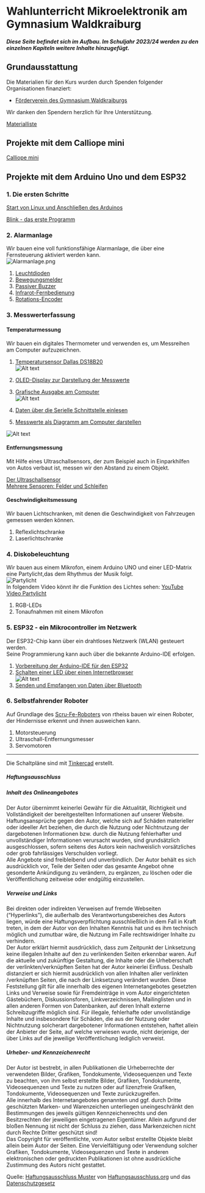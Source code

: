    <link rel="stylesheet" href="https://hi2272.github.io/StyleMD.css">

# Wahlunterricht Mikroelektronik am Gymnasium Waldkraiburg
##### Diese Seite befindet sich im Aufbau. Im Schuljahr 2023/24 werden zu den einzelnen Kapiteln weitere Inhalte hinzugefügt.  

## Grundausstattung 
Die Materialien für den Kurs wurden durch Spenden folgender Organisationen finanziert:  
- [Förderverein des Gymnasium Waldkraiburgs](https://www.gymnasiumwaldkraiburg.de/schule/foerderverein/)  
  
Wir danken den Spendern herzlich für Ihre Unterstützung.  

[Materialliste](00Material/index.html)  
## Projekte mit dem Calliope mini  
[Calliope mini](00Calliope/index.html)
## Projekte mit dem Arduino Uno und dem ESP32
### 1. Die ersten Schritte
[Start von Linux und Anschließen des Arduinos](00Start/index.html)  

[Blink - das erste Programm](00StartBlink/index.html)
### 2. Alarmanlage  
   Wir bauen eine voll funktionsfähige Alarmanlage, die über eine Fernsteuerung aktiviert werden kann.  
   ![Alarmanlage.png](Alarmanlage.png)
   1. [Leuchtdioden](01/index.html)
   2. [Bewegungsmelder](02/index.html)
   3. [Passiver Buzzer](03/index.html)
   4. [Infrarot-Fernbedienung](04/index.html)  
   5. [Rotations-Encoder](05/index.html)

### 3. Messwerterfassung
#### Temperaturmessung

   Wir bauen ein digitales Thermometer und verwenden es, um Messreihen am Computer aufzuzeichnen.
   1. [Temperatursensor Dallas DS18B20](03Temperatur/index.html)  
   ![Alt text](03Temperatur/2023-06-26_16-04.png)
   2. [OLED-Display zur Darstellung der Messwerte](03Temperatur/OLED/index.html)
   
   3. [Grafische Ausgabe am Computer](03Processing/index.html)    
   ![Alt text](03Processing/2023-06-24_14-01.png)
   4. [Daten über die Serielle Schnittstelle einlesen](03Processing/Serial.html)
   5. [Messwerte als Diagramm am Computer darstellen](03Processing/Grafica.html)  
   
   ![Alt text](03Processing/2023-06-26_10-03.png)
   
#### Entfernungsmessung
Mit Hilfe eines Ultraschallsensors, der zum Beispiel auch in Einparkhilfen von Autos verbaut ist, messen wir den Abstand zu einem Objekt.   

[Der Ultraschallsensor](06Ultraschall/index.html)    
[Mehrere Sensoren: Felder und Schleifen](06Ultraschall/MehrereSensoren.html)  
  
   
#### Geschwindigkeitsmessung
   Wir bauen Lichtschranken, mit denen die Geschwindigkeit von Fahrzeugen gemessen werden können.
   1. Reflexlichtschranke
   2. Laserlichtschranke


### 4. Diskobeleuchtung  
 Wir bauen aus einem Mikrofon, einem Arduino UNO und einer LED-Matrix eine Partylicht,das dem Rhythmus der Musik folgt.  
![Partylicht](03-01.png)  
In folgendem Video könnt ihr die Funktion des Lichtes sehen:  [YouTube Video Partylicht](https://youtu.be/V1RZFxpPh4s)  
  1. RGB-LEDs
  2. Tonaufnahmen mit einem Mikrofon
### 5. ESP32 - ein Mikrocontroller im Netzwerk
Der ESP32-Chip kann über ein drahtloses Netzwerk (WLAN) gesteuert werden.  
Seine Programmierung kann auch über die bekannte Arduino-IDE erfolgen.  
1. [Vorbereitung der Arduino-IDE für den ESP32](05ESP32/01/index.html)
2. [Schalten einer LED über einen Internetbrowser](05ESP32/02/index.html)  
   ![Alt text](05ESP32/02/Sc02.png)
3. [Senden und Empfangen von Daten über Bluetooth](05ESP32/03/index.html)  
  

### 6. Selbstfahrender Roboter  
   Auf Grundlage des [Scru-Fe-Roboters](https://www.thingiverse.com/thing:780050) von rtheiss bauen wir einen Roboter, der Hindernisse erkennt und ihnen ausweichen kann.  
   1. Motorsteuerung  
   2. Ultraschall-Entfernungsmesser  
   3. Servomotoren  

* * *

<footer >


  Die Schaltpläne sind mit <a href="https://www.tinkercad.com/dashboard">Tinkercad</a> erstellt. 
  <h5>Haftungsausschluss</h5>
  <h5>Inhalt des Onlineangebotes</h5>
  <p>Der Autor übernimmt keinerlei Gewähr für die Aktualität, Richtigkeit und Vollständigkeit der bereitgestellten Informationen auf unserer Website. Haftungsansprüche gegen den Autor, welche sich auf Schäden materieller oder ideeller Art beziehen, die durch die Nutzung oder Nichtnutzung der dargebotenen Informationen bzw. durch die Nutzung fehlerhafter und unvollständiger Informationen verursacht wurden, sind grundsätzlich ausgeschlossen, sofern seitens des Autors kein nachweislich vorsätzliches oder grob fahrlässiges Verschulden vorliegt.<br>
  Alle Angebote sind freibleibend und unverbindlich. Der Autor behält es sich ausdrücklich vor, Teile der Seiten oder das gesamte Angebot ohne gesonderte Ankündigung zu verändern, zu ergänzen, zu löschen oder die Veröffentlichung zeitweise oder endgültig einzustellen.</p>
  <h5>Verweise und Links</h5>
  <p>Bei direkten oder indirekten Verweisen auf fremde Webseiten (“Hyperlinks”), die außerhalb des Verantwortungsbereiches des Autors liegen, würde eine Haftungsverpflichtung ausschließlich in dem Fall in Kraft treten, in dem der Autor von den Inhalten Kenntnis hat und es ihm technisch möglich und zumutbar wäre, die Nutzung im Falle rechtswidriger Inhalte zu verhindern.<br>
  Der Autor erklärt hiermit ausdrücklich, dass zum Zeitpunkt der Linksetzung keine illegalen Inhalte auf den zu verlinkenden Seiten erkennbar waren. Auf die aktuelle und zukünftige Gestaltung, die Inhalte oder die Urheberschaft der verlinkten/verknüpften Seiten hat der Autor keinerlei Einfluss. Deshalb distanziert er sich hiermit ausdrücklich von allen Inhalten aller verlinkten /verknüpften Seiten, die nach der Linksetzung verändert wurden. Diese Feststellung gilt für alle innerhalb des eigenen Internetangebotes gesetzten Links und Verweise sowie für Fremdeinträge in vom Autor eingerichteten Gästebüchern, Diskussionsforen, Linkverzeichnissen, Mailinglisten und in allen anderen Formen von Datenbanken, auf deren Inhalt externe Schreibzugriffe möglich sind. Für illegale, fehlerhafte oder unvollständige Inhalte und insbesondere für Schäden, die aus der Nutzung oder Nichtnutzung solcherart dargebotener Informationen entstehen, haftet allein der Anbieter der Seite, auf welche verwiesen wurde, nicht derjenige, der über Links auf die jeweilige Veröffentlichung lediglich verweist.</p>
  <h5>Urheber- und Kennzeichenrecht</h5>
  <p>Der Autor ist bestrebt, in allen Publikationen die Urheberrechte der verwendeten Bilder, Grafiken, Tondokumente, Videosequenzen und Texte zu beachten, von ihm selbst erstellte Bilder, Grafiken, Tondokumente, Videosequenzen und Texte zu nutzen oder auf lizenzfreie Grafiken, Tondokumente, Videosequenzen und Texte zurückzugreifen.<br>
  Alle innerhalb des Internetangebotes genannten und ggf. durch Dritte geschützten Marken- und Warenzeichen unterliegen uneingeschränkt den Bestimmungen des jeweils gültigen Kennzeichenrechts und den Besitzrechten der jeweiligen eingetragenen Eigentümer. Allein aufgrund der bloßen Nennung ist nicht der Schluss zu ziehen, dass Markenzeichen nicht durch Rechte Dritter geschützt sind!<br>
  Das Copyright für veröffentlichte, vom Autor selbst erstellte Objekte bleibt allein beim Autor der Seiten. Eine Vervielfältigung oder Verwendung solcher Grafiken, Tondokumente, Videosequenzen und Texte in anderen elektronischen oder gedruckten Publikationen ist ohne ausdrückliche Zustimmung des Autors nicht gestattet.</p>
  
  Quelle: <a href="http://www.haftungsausschluss-vorlage.de/">Haftungsausschluss Muster</a> von <a href="http://www.haftungsausschluss.org/">Haftungsausschluss.org</a> und das <a href="http://www.datenschutzgesetz.de/">Datenschutzgesetz</a>
</footer>
